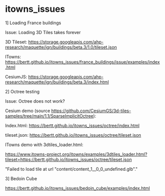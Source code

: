 # itowns_issues

1] Loading France buildings

Issue: Loading 3D Tiles takes forever

3D Tileset: https://storage.googleapis.com/ahp-research/maquette/ign/buildings/beta.3/1.0/tileset.json

ITowns: https://bertt.github.io/itowns_issues/france_buildings/issue/examples/index.html

CesiumJS: https://storage.googleapis.com/ahp-research/maquette/ign/buildings/beta.3/index.html

2] Octree testing

Issue: Octree does not work?

Cesium demo (source https://github.com/CesiumGS/3d-tiles-samples/tree/main/1.1/SparseImplicitOctree): 

Index.html: https://bertt.github.io/itowns_issues/octree/index.html

tileset.json: https://bertt.github.io/itowns_issues/octree/tileset.json

ITowns demo with 3dtiles_loader.html:

https://www.itowns-project.org/itowns/examples/3dtiles_loader.html?tileset=https://bertt.github.io/itowns_issues/octree/tileset.json

"Failed to load tile at url "content/content_1__0_0_undefined.glb"."

3] Bedoin Cube

https://bertt.github.io/itowns_issues/bedoin_cube/examples/index.html
